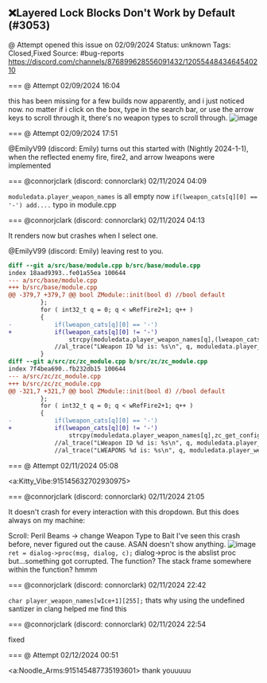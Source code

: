## ❌Layered Lock Blocks Don't Work by Default (#3053)
@ Attempt opened this issue on 02/09/2024
Status: unknown
Tags: Closed,Fixed
Source: #bug-reports https://discord.com/channels/876899628556091432/1205544843464540210


=== @ Attempt 02/09/2024 16:04

this has been missing for a few builds now apparently, and i just noticed now. no matter if i click on the box, type in the search bar, or use the arrow keys to scroll through it, there's no weapon types to scroll through.
![image](https://cdn.discordapp.com/attachments/1205544843464540210/1205544843707949096/image.png?ex=65eb3720&is=65d8c220&hm=5924b0186ba8b20878a05dab1aabbbac56f33e14fe8fbebf73a9df425b8446c2&)

=== @ Attempt 02/09/2024 17:51

@EmilyV99 (discord: Emily) 
turns out this started with (Nightly 2024-1-1), when the reflected enemy fire, fire2, and arrow lweapons were implemented

=== @connorjclark (discord: connorclark) 02/11/2024 04:09

`moduledata.player_weapon_names` is all empty now
`if(lweapon_cats[q][0] == '-') add....` typo in module.cpp

=== @connorjclark (discord: connorclark) 02/11/2024 04:13

It renders now but crashes when I select one.

@EmilyV99 (discord: Emily) leaving rest to you.

```diff
diff --git a/src/base/module.cpp b/src/base/module.cpp
index 18aad9393..fe01a55ea 100644
--- a/src/base/module.cpp
+++ b/src/base/module.cpp
@@ -379,7 +379,7 @@ bool ZModule::init(bool d) //bool default
         };
         for ( int32_t q = 0; q < wRefFire2+1; q++ )
         {
-            if(lweapon_cats[q][0] == '-')
+            if(lweapon_cats[q][0] != '-')
                 strcpy(moduledata.player_weapon_names[q],(lweapon_cats[q][0] ? zc_get_config_basic("LWEAPONS",lweapon_cats[q],lweapon_default_names[q]) : lweapon_default_names[q]));
             //al_trace("LWeapon ID %d is: %s\n", q, moduledata.player_weapon_names[q]);
         }
diff --git a/src/zc/zc_module.cpp b/src/zc/zc_module.cpp
index 7f4bea690..fb232db15 100644
--- a/src/zc/zc_module.cpp
+++ b/src/zc/zc_module.cpp
@@ -321,7 +321,7 @@ bool ZModule::init(bool d) //bool default
         };
         for ( int32_t q = 0; q < wRefFire2+1; q++ )
         {
-            if(lweapon_cats[q][0] == '-')
+            if(lweapon_cats[q][0] != '-')
                 strcpy(moduledata.player_weapon_names[q],zc_get_config_basic("LWEAPONS",lweapon_cats[q],lweapon_default_names[q]));
             //al_trace("LWeapon ID %d is: %s\n", q, moduledata.player_weapon_names[q]);
             //al_trace("LWEAPONS %d is: %s\n", q, moduledata.player_weapon_names[q]);
```

=== @ Attempt 02/11/2024 05:08

<a:Kitty_Vibe:915145632702930975>

=== @connorjclark (discord: connorclark) 02/11/2024 21:05

It doesn't crash for every interaction with this dropdown. But this does always on my machine:

Scroll: Peril Beams -> change Weapon Type to Bait
I've seen this crash before, never figured out the cause. ASAN doesn't show anything.
![image](https://cdn.discordapp.com/attachments/1205544843464540210/1206345491659489371/image.png?ex=65e4e64a&is=65d2714a&hm=9e030f34490bfe02254901cf47c72981ff8ea43e4cb76cad20f2583f2c9debab&)
`ret = dialog->proc(msg, dialog, c);` dialog->proc is the abslist proc but...something got corrupted. The function? The stack frame somewhere within the function? hmmm

=== @connorjclark (discord: connorclark) 02/11/2024 22:42

`char player_weapon_names[wIce+1][255];`
thats why
using the undefined santizer in clang helped me find this

=== @connorjclark (discord: connorclark) 02/11/2024 22:54

fixed

=== @ Attempt 02/12/2024 00:51

<a:Noodle_Arms:915145487735193601>
thank youuuuu
